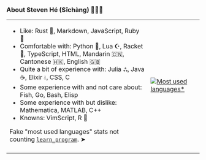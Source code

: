 ### About Steven Hé (Sīchàng) 🙇🏻‍♂️

<table>
<tr>
<td>

- Like:
    Rust 🦀, Markdown, JavaScript, Ruby 💎
- Comfortable with:
    Python 🐍, Lua ☪️, Racket 🎾, TypeScript, HTML,
    Mandarin 🇨🇳, Cantonese 🇭🇰, English 🇬🇧
- Quite a bit of experience with:
    Julia ஃ, Java ☕️, Elixir 💧, CSS, C
- Some experience with and not care about:
    Fish, Go, Bash, Elisp
- Some experience with but dislike:
    Mathematica, MATLAB, C++
- Knowns:
    VimScript, R 📐

Fake "most used languages" stats not counting
[`learn_program`][learn-program]. ➤

</td>
<td>

[![Most used languages*][most-used-lang]][most-used-lang]

</td></tr>
<tr>
<td></td>
<td></td>
</tr>
</table>

[learn-program]: https://github.com/SichangHe/learn_program
[most-used-lang]: https://github-readme-stats.vercel.app/api/top-langs/?username=sichanghe&exclude_repo=STATS401,learn_program,Notes_Steven,mdbook_katex_template,igem-2022-dku-backup,mdbook_fancy_theme,BigDecimal-Matrix-and-column-vector-calculator-in-Java&hide=markdown,html,handlebars,css,less&layout=compact&langs_count=10
